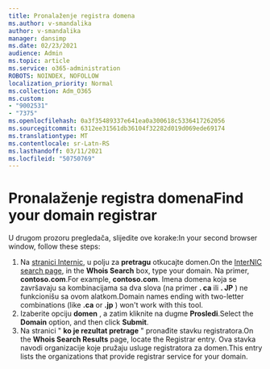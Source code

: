 ```yaml
---
title: Pronalaženje registra domena
ms.author: v-smandalika
author: v-smandalika
manager: dansimp
ms.date: 02/23/2021
audience: Admin
ms.topic: article
ms.service: o365-administration
ROBOTS: NOINDEX, NOFOLLOW
localization_priority: Normal
ms.collection: Adm_O365
ms.custom:
- "9002531"
- "7375"
ms.openlocfilehash: 0a3f35489337e641ea0a300618c5336417262056
ms.sourcegitcommit: 6312ee31561db36104f32282d019d069ede69174
ms.translationtype: MT
ms.contentlocale: sr-Latn-RS
ms.lasthandoff: 03/11/2021
ms.locfileid: "50750769"
---
```

# <a name="find-your-domain-registrar"></a><span data-ttu-id="c61ae-102">Pronalaženje registra domena</span><span class="sxs-lookup"><span data-stu-id="c61ae-102">Find your domain registrar</span></span>

<span data-ttu-id="c61ae-103">U drugom prozoru pregledača, slijedite ove korake:</span><span class="sxs-lookup"><span data-stu-id="c61ae-103">In your second browser window, follow these steps:</span></span>

1. <span data-ttu-id="c61ae-104">Na [stranici Internic](https://lookup.icann.org/), u polju za **pretragu** otkucajte domen.</span><span class="sxs-lookup"><span data-stu-id="c61ae-104">On the [InterNIC search page](https://lookup.icann.org/), in the **Whois Search** box, type your domain.</span></span> <span data-ttu-id="c61ae-105">Na primer, **contoso.com**.</span><span class="sxs-lookup"><span data-stu-id="c61ae-105">For example, **contoso.com**.</span></span> <span data-ttu-id="c61ae-106">Imena domena koja se završavaju sa kombinacijama sa dva slova (na primer **. ca** ili **. JP** ) ne funkcionišu sa ovom alatkom.</span><span class="sxs-lookup"><span data-stu-id="c61ae-106">Domain names ending with two-letter combinations (like **.ca** or **.jp** ) won't work with this tool.</span></span>
2. <span data-ttu-id="c61ae-107">Izaberite opciju **domen** , a zatim kliknite na dugme **Prosledi**.</span><span class="sxs-lookup"><span data-stu-id="c61ae-107">Select the **Domain** option, and then click **Submit**.</span></span>
3. <span data-ttu-id="c61ae-108">Na stranici " **ko je rezultat pretrage** " pronađite stavku registratora.</span><span class="sxs-lookup"><span data-stu-id="c61ae-108">On the **Whois Search Results** page, locate the Registrar entry.</span></span> <span data-ttu-id="c61ae-109">Ova stavka navodi organizacije koje pružaju usluge registratora za domen.</span><span class="sxs-lookup"><span data-stu-id="c61ae-109">This entry lists the organizations that provide registrar service for your domain.</span></span>
